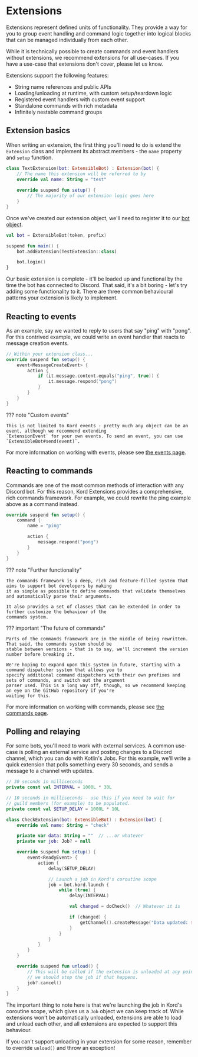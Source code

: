 # Extensions

Extensions represent defined units of functionality. They provide a way for you to group event handling and command
logic together into logical blocks that can be managed individually from each other.

While it is technically possible to create commands and event handlers without extensions, we recommend extensions
for all use-cases. If you have a use-case that extensions don't cover, please let us know.

Extensions support the following features:

* String name references and public APIs
* Loading/unloading at runtime, with custom setup/teardown logic
* Registered event handlers with custom event support
* Standalone commands with rich metadata
* Infinitely nestable command groups

## Extension basics

When writing an extension, the first thing you'll need to do is extend the `Extension` class and implement its
abstract members - the `name` property and `setup` function.

```kotlin
class TextExtension(bot: ExtensibleBot) : Extension(bot) {
    // The name this extension will be referred to by
    override val name: String = "test"
    
    override suspend fun setup() {
        // The majority of our extension logic goes here
    }
}
```

Once we've created our extension object, we'll need to register it to our [bot object](/concepts/bot).

```kotlin
val bot = ExtensibleBot(token, prefix)

suspend fun main() {
    bot.addExtension(TestExtension::class)

    bot.login()
}
```

Our basic extension is complete - it'll be loaded up and functional by the time the bot has connected to Discord.
That said, it's a bit boring - let's try adding some functionality to it. There are three common behavioural patterns
your extension is likely to implement.

## Reacting to events

As an example, say we wanted to reply to users that say "ping" with "pong". For this contrived example, we could
write an event handler that reacts to message creation events.

```kotlin
// Within your extension class...
override suspend fun setup() {
    event<MessageCreateEvent> {
        action {
            if (it.message.content.equals("ping", true)) {
                it.message.respond("pong")
            }
        }
    }
}
```

??? note "Custom events"

    This is not limited to Kord events - pretty much any object can be an event, although we recommend extending
    `ExtensionEvent` for your own events. To send an event, you can use `ExtensibleBot#send(event)`.

For more information on working with events, please see [the events page](/concepts/events).

## Reacting to commands

Commands are one of the most common methods of interaction with any Discord bot. For this reason, Kord Extensions
provides a comprehensive, rich commands framework. For example, we could rewrite the ping example above as a command
instead.

```kotlin
override suspend fun setup() {
    command {
        name = "ping"

        action {
            message.respond("pong")
        }
    }
}
```

??? note "Further functionality"

    The commands framework is a deep, rich and feature-filled system that aims to support bot developers by making
    it as simple as possible to define commands that validate themselves and automatically parse their arguments.
    
    It also provides a set of classes that can be extended in order to further customize the behaviour of the
    commands system.

??? important "The future of commands"

    Parts of the commands framework are in the middle of being rewritten. That said, the commands system should be
    stable between versions - that is to say, we'll increment the version number before breaking it.
    
    We're hoping to expand upon this system in future, starting with a command dispatcher system that allows you to
    specify additional command dispatchers with their own prefixes and sets of commands, and switch out the argument
    parser used. This is a long way off, though, so we recommend keeping an eye on the GitHub repository if you're
    waiting for this.

For more information on working with commands, please see [the commands page](/concepts/commands).

## Polling and relaying

For some bots, you'll need to work with external services. A common use-case is polling an external service and
posting changes to a Discord channel, which you can do with Kotlin's Jobs. For this example, we'll write a quick
extension that polls something every 30 seconds, and sends a message to a channel with updates.

```kotlin
// 30 seconds in milliseconds
private const val INTERVAL = 1000L * 30L

// 10 seconds in milliseconds - use this if you need to wait for
// guild members (for example) to be populated.
private const val SETUP_DELAY = 1000L * 10L

class CheckExtension(bot: ExtensibleBot) : Extension(bot) {
    override val name: String = "check"

    private var data: String = ""  // ...or whatever
    private var job: Job? = null

    override suspend fun setup() {
        event<ReadyEvent> {
            action {
                delay(SETUP_DELAY)

                // Launch a job in Kord's coroutine scope
                job = bot.kord.launch {
                    while (true) {
                        delay(INTERVAL)

                        val changed = doCheck()  // Whatever it is

                        if (changed) {
                            getChannel().createMessage("Data updated: $data")
                        }
                    }
                }
            }
        }
    }

    override suspend fun unload() {
        // This will be called if the extension is unloaded at any point,
        // we should stop the job if that happens.
        job?.cancel()
    }
}
```

The important thing to note here is that we're launching the job in Kord's coroutine scope, which gives us a `Job`
object we can keep track of. While extensions won't be automatically unloaded, extensions are able to load and
unload each other, and all extensions are expected to support this behaviour.

If you can't support unloading in your extension for some reason, remember to override `unload()` and throw an 
exception!

